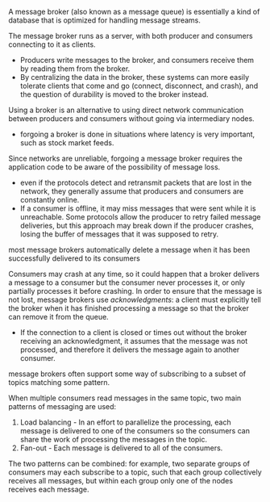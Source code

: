 
A message broker (also known as a message queue) is essentially a kind of database that is optimized for handling message streams.

The message broker runs as a server, with both producer and consumers connecting to it as clients.
- Producers write messages to the broker, and consumers receive them by reading them from the broker.
- By centralizing the data in the broker, these systems can more easily tolerate clients that come and go (connect, disconnect, and crash), and the question of durability is moved to the broker instead.

Using a broker is an alternative to using direct network communication between producers and consumers without going via intermediary nodes.
- forgoing a broker is done in situations where latency is very important, such as stock market feeds.

Since networks are unreliable, forgoing a message broker requires the application code to be aware of the possibility of message loss.
- even if the protocols detect and retransmit packets that are lost in the network, they generally assume that producers and consumers are constantly online.
- If a consumer is offline, it may miss messages that were sent while it is unreachable. Some protocols allow the producer to retry failed message deliveries, but this approach may break down if the producer crashes, losing the buffer of messages that it was supposed to retry.

most message brokers automatically delete a message when it has been successfully delivered to its consumers

Consumers may crash at any time, so it could happen that a broker delivers a message to a consumer but the consumer never processes it, or only partially processes it before crashing. In order to ensure that the message is not lost, message brokers use *acknowledgments*: a client must explicitly tell the broker when it has finished processing a message so that the broker can remove it from the queue.
- If the connection to a client is closed or times out without the broker receiving an acknowledgment, it assumes that the message was not processed, and therefore it delivers the message again to another consumer.

message brokers often support some way of subscribing to a subset of topics matching some pattern.

When multiple consumers read messages in the same topic, two main patterns of messaging are used:
1. Load balancing - In an effort to parallelize the processing, each message is delivered to one of the consumers so the consumers can share the work of processing the messages in the topic.
2. Fan-out - Each message is delivered to all of the consumers.

The two patterns can be combined: for example, two separate groups of consumers may each subscribe to a topic, such that each group collectively receives all messages, but within each group only one of the nodes receives each message.
